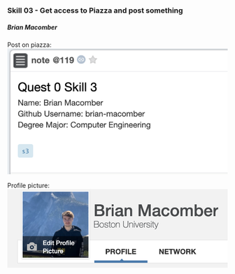 ### Skill 03 - Get access to Piazza and post something

##### Brian Macomber

Post on piazza:
![piazza_post](/skills/cluster-0/03/images/skill03_piazza.png)

Profile picture:
![piazza_pic](/skills/cluster-0/03/images/skill03_piazza_pic.png)

